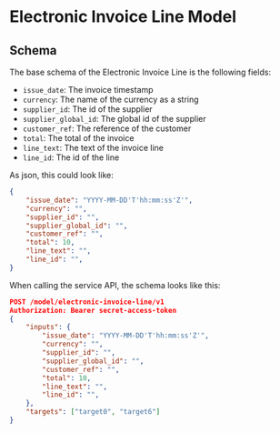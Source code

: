 Electronic Invoice Line Model
=============================

<What it does...>

Schema
------

The base schema of the Electronic Invoice Line is the following fields:

- `issue_date`: The invoice timestamp
- `currency`: The name of the currency as a string
- `supplier_id`: The id of the supplier
- `supplier_global_id`: The global id of the supplier
- `customer_ref`: The reference of the customer
- `total`: The total of the invoice
- `line_text`: The text of the invoice line
- `line_id`: The id of the line

As json, this could look like:

```json
{
    "issue_date": "YYYY-MM-DD'T'hh:mm:ss'Z'",
    "currency": "",
    "supplier_id": "",
    "supplier_global_id": "",
    "customer_ref": "",
    "total": 10,
    "line_text": "",
    "line_id": "",
}
```

When calling the service API, the schema looks like this:

```json
POST /model/electronic-invoice-line/v1
Authorization: Bearer secret-access-token
{
    "inputs": {
        "issue_date": "YYYY-MM-DD'T'hh:mm:ss'Z'",
        "currency": "",
        "supplier_id": "",
        "supplier_global_id": "",
        "customer_ref": "",
        "total": 10,
        "line_text": "",
        "line_id": "",
    },
    "targets": ["target0", "target6"]
}
```

